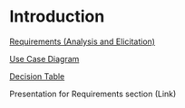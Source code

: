 # Introduction

[Requirements (Analysis and Elicitation)](Analysis-and-Elicitation.md)

[Use Case Diagram](Use-Case-Diagram.md)

[Decision Table](Decision-Table.md)

Presentation for Requirements section (Link)
